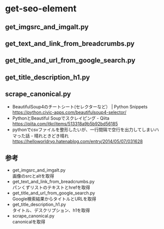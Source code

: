 # get-seo-element

## get_imgsrc_and_imgalt.py
## get_text_and_link_from_breadcrumbs.py
## get_title_and_url_from_google_search.py
## get_title_description_h1.py
## scrape_canonical.py
- BeautifulSoup4のチートシート(セレクターなど） | Python Snippets
https://python.civic-apps.com/beautifulsoup4-selector/
- PythonとBeautiful Soupでスクレイピング - Qiita
https://qiita.com/itkr/items/513318a9b5b92bd56185
- pythonでcsvファイルを整形したいが、一行間隔で空行を出力してしまいハマった話 - 晴れときどき晴れ
https://helloworldryo.hatenablog.com/entry/2014/05/07/031628

## 参考

- get_imgsrc_and_imgalt.py
<br>画像のsrcとaltを取得
- get_text_and_link_from_breadcrumbs.py
<br>パンくずリストのテキストとhrefを取得
- get_title_and_url_from_google_search.py
<br>Google検索結果からタイトルとURLを取得
- get_title_description_h1.py
<br>タイトル、デスクリプション、h1を取得
- scrape_canonical.py
<br>canonicalを取得
